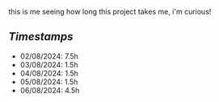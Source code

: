 this is me seeing how long this project takes me, i'm curious!

## _Timestamps_
- 02/08/2024: 7.5h
- 03/08/2024: 1.5h
- 04/08/2024: 1.5h
- 05/08/2024: 1.5h
- 06/08/2024: 4.5h